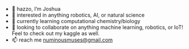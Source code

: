 - 👋 hazzo, I’m Joshua
- 👀 interested in anything robotics, AI, or natural science
- 🌱 currently learning computational chemistry/biology
- 💞️ looking to collaborate on anything machine learning, robotics, or IoT! Feel to check out my kaggle as well.
- 📫 reach me numinousmuses@gmail.com

<!---
numinousmuses/numinousmuses is a ✨ special ✨ repository because its `README.md` (this file) appears on your GitHub profile.
You can click the Preview link to take a look at your changes.
--->
